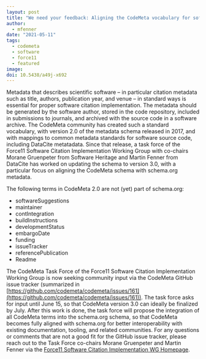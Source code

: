 ```yaml
---
layout: post
title: "We need your feedback: Aligning the CodeMeta vocabulary for software with schema.org"
author:
  - mfenner
date: "2021-05-11"
tags:
  - codemeta
  - software
  - force11
  - featured
image:
doi: 10.5438/a49j-x692
---
```


Metadata that describes scientific software – in particular citation metadata such as title, authors, publication year, and venue – in standard ways is essential for proper software citation implementation. The metadata should be generated by the software author, stored in the code repository, included in submissions to journals, and archived with the source code in a software archive. The CodeMeta community has created such a standard vocabulary, with version 2.0 of the metadata schema released in 2017, and with mappings to common metadata standards for software source code, including DataCite metatadata. Since that release, a task force of the Force11 Software Citation Implementation Working Group with co-chairs Morane Gruenpeter from Software Heritage and Martin Fenner from DataCite has worked on updating the schema to version 3.0, with a particular focus on aligning the CodeMeta schema with schema.org metadata.

The following terms in CodeMeta 2.0 are not (yet) part of schema.org:

- softwareSuggestions
- maintainer
- contIntegration
- buildInstructions
- developmentStatus
- embargoDate
- funding
- issueTracker
- referencePublication
- Readme

The CodeMeta Task Force of the Force11 Software Citation Implementation Working Group is now seeking community input via the CodeMeta GitHub issue tracker (summarized in [https://github.com/codemeta/codemeta/issues/161](https://github.com/codemeta/codemeta/issues/161)). The task force asks for input until June 15, so that CodeMeta version 3.0 can ideally be finalized by July. After this work is done, the task force will propose the integration of all CodeMeta terms into the schema.org schema, so that CodeMeta becomes fully aligned with schema.org for better interoperability with existing documentation, tooling, and related communities. For any questions or comments that are not a good fit for the GitHub issue tracker, please reach out to the Task Force co-chairs Morane Gruenpeter and Martin Fenner via the [Force11 Software Citation Implementation WG Homepage](https://www.force11.org/group/software-citation-implementation-working-group).

